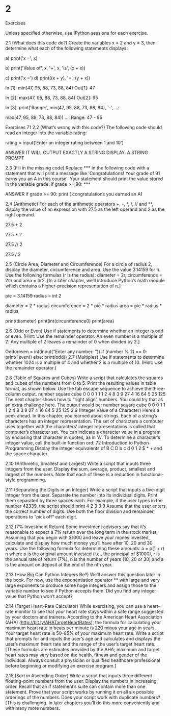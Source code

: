 # 2



Exercises

 Unless specified otherwise, use IPython sessions for each exercise.


 2.1 (What does this code do?) Create the variables x = 2 and y = 3, then determine what each of the following statements displays: 

a) print('x =', x) 




b)
print('Value of', x, '+', x, 'is', (x + x)) 



c) print('x =') d) print((x + y), '=', (y + x)) 









In [1]: min(47, 95, 88, 73, 88, 84) Out[1]: 47








In [2]: max(47, 95, 88, 73, 88, 84) Out[2]: 95 






In [3]: print('Range:', min(47, 95, 88, 73, 88, 84), '-', ...:


max(47, 95, 88, 73, 88, 84)) ...: Range: 47 - 95 




Exercises 71 2.2 (What’s wrong with this code?) The following code should read an integer into the variable rating: 


rating = input('Enter an integer rating between 1 and 10') 

ANSWER
IT WILL OUTPUT EXACTLY A STRING DISPLAY.
A STRING PROMPT 



2.3 (Fill in the missing code) Replace *** in the following code with a statement that will print a message like 'Congratulations! Your grade of 91 earns you an A in this course'. Your statement should print the value stored in the variable grade: if grade >= 90: *** 

ANSWER
if grade >= 90: 
   print ( congratulations you earned an A)



2.4 (Arithmetic) For each of the arithmetic operators +, -, *, /, // and **, display the value of an expression with 27.5 as the left operand and 2 as the right operand.

27.5 + 2

27.5 * 2

27.5 // 2

27.5  / 2



 2.5 (Circle Area, Diameter and Circumference) For a circle of radius 2, display the diameter, circumference and area. Use the value 3.14159 for π. Use the following formulas (r is the radius): diameter = 2r, circumference = 2πr and area = πr2. [In a later chapter, we’ll introduce Python’s math module which contains a higher-precision representation of π.] 


pie = 3.14159
radius = int 2

diameter = 2 * radius
circumference = 2 * pie * radius
area = pie * radius * radius

print(diameter)
print(int(circumference0)
print(area)


2.6 (Odd or Even) Use if statements to determine whether an integer is odd or even. [Hint: Use the remainder operator. An even number is a multiple of 2. Any multiple of 2 leaves a remainder of 0 when divided by 2.] 


Oddoreven = int(input("Enter any number: "))
if (number % 2) == 0:
   print("even))
else:
   print(odd))
2.7 (Multiples) Use if statements to determine whether 1024 is a multiple of 4 and whether 2 is a multiple of 10. (Hint: Use the remainder operator.) 


2.8 (Table of Squares and Cubes) Write a script that calculates the squares and cubes of the numbers from 0 to 5. Print the resulting values in table format, as shown below. Use the tab escape sequence to achieve the three-column output. number square cube 0 0 0 1 1 1 2 4 8 3 9 27 4 16 64 5 25 125 The next chapter shows how to “right align” numbers. You could try that as an extra challenge here. The output would be: number square cube 0 0 0 1 1 1 2 4 8 3 9 27 4 16 64 5 25 125 2.9 (Integer Value of a Character) Here’s a peek ahead. In this chapter, you learned about strings. Each of a string’s characters has an integer representation. The set of characters a computer uses together with the characters’ integer representations is called that computer’s character set. You can indicate a character value in a program by enclosing that character in quotes, as in 'A'. To determine a character’s integer value, call the built-in function ord: 72 Introduction to Python Programming Display the integer equivalents of B C D b c d 0 1 2 $ * + and the space character. 





2.10 (Arithmetic, Smallest and Largest) Write a script that inputs three integers from the user. Display the sum, average, product, smallest and largest of the numbers. Note that each of these is a reduction in functional-style programming.



 2.11 (Separating the Digits in an Integer) Write a script that inputs a five-digit integer from the user. Separate the number into its individual digits. Print them separated by three spaces each. For example, if the user types in the number 42339, the script should print 4 2 3 3 9 Assume that the user enters the correct number of digits. Use both the floor division and remainder operations to “pick off” each digit.


 2.12 (7% Investment Return) Some investment advisors say that it’s reasonable to expect a 7% return over the long term in the stock market. Assuming that you begin with $1000 and leave your money invested, calculate and display how much money you’ll have after 10, 20 and 30 years. Use the following formula for determining these amounts: a = p(1 + r) n where p is the original amount invested (i.e., the principal of $1000), r is the annual rate of return (7%), n is the number of years (10, 20 or 30) and a is the amount on deposit at the end of the nth year.


 2.13 (How Big Can Python Integers Be?) We’ll answer this question later in the book. For now, use the exponentiation operator ** with large and very large exponents to produce some huge integers and assign those to the variable number to see if Python accepts them. Did you find any integer value that Python won’t accept?


 2.14 (Target Heart-Rate Calculator) While exercising, you can use a heart-rate monitor to see that your heart rate stays within a safe range suggested by your doctors and trainers. According to the American Heart Association (AHA) (http://bit.ly/AHATargetHeartRates), the formula for calculating your maximum heart rate in beats per minute is 220 minus your age in years. Your target heart rate is 50–85% of your maximum heart rate. Write a script that prompts for and inputs the user’s age and calculates and displays the user’s maximum heart rate and the range of the user’s target heart rate. [These formulas are estimates provided by the AHA; maximum and target heart rates may vary based on the health, fitness and gender of the individual. Always consult a physician or qualified healthcare professional before beginning or modifying an exercise program.]



 2.15 (Sort in Ascending Order) Write a script that inputs three different floating-point numbers from the user. Display the numbers in increasing order. Recall that an if statement’s suite can contain more than one statement. Prove that your script works by running it on all six possible orderings of the numbers. Does your script work with duplicate numbers? [This is challenging. In later chapters you’ll do this more conveniently and with many more numbers.

